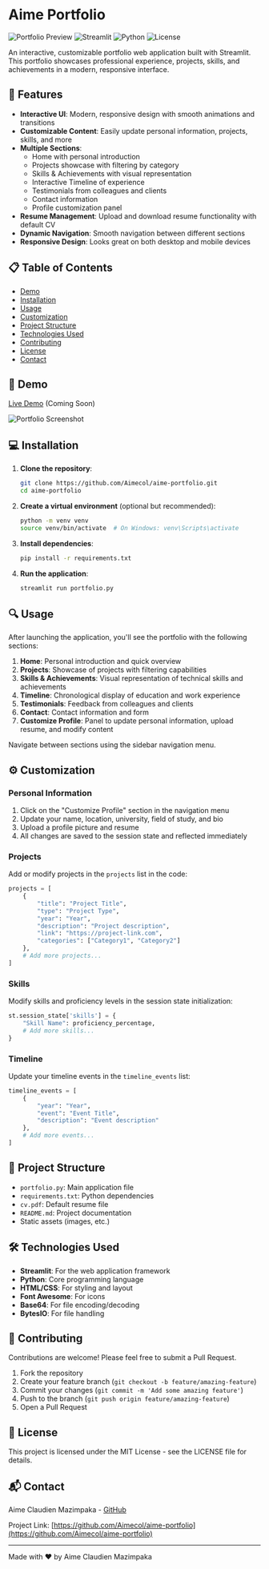 # Aime Portfolio

![Portfolio Preview](https://img.shields.io/badge/Portfolio-Interactive-4361ee)
![Streamlit](https://img.shields.io/badge/Built%20with-Streamlit-FF4B4B)
![Python](https://img.shields.io/badge/Python-3.7+-blue)
![License](https://img.shields.io/badge/License-MIT-green)

An interactive, customizable portfolio web application built with Streamlit. This portfolio showcases professional experience, projects, skills, and achievements in a modern, responsive interface.

## 🌟 Features

- **Interactive UI**: Modern, responsive design with smooth animations and transitions
- **Customizable Content**: Easily update personal information, projects, skills, and more
- **Multiple Sections**:
  - Home with personal introduction
  - Projects showcase with filtering by category
  - Skills & Achievements with visual representation
  - Interactive Timeline of experience
  - Testimonials from colleagues and clients
  - Contact information
  - Profile customization panel
- **Resume Management**: Upload and download resume functionality with default CV
- **Dynamic Navigation**: Smooth navigation between different sections
- **Responsive Design**: Looks great on both desktop and mobile devices

## 📋 Table of Contents

- [Demo](#-demo)
- [Installation](#-installation)
- [Usage](#-usage)
- [Customization](#-customization)
- [Project Structure](#-project-structure)
- [Technologies Used](#-technologies-used)
- [Contributing](#-contributing)
- [License](#-license)
- [Contact](#-contact)

## 🚀 Demo

[Live Demo](https://aime-portfolio.streamlit.app/) (Coming Soon)

![Portfolio Screenshot](https://via.placeholder.com/800x400?text=Portfolio+Screenshot)

## 💻 Installation

1. **Clone the repository**:

   ```bash
   git clone https://github.com/Aimecol/aime-portfolio.git
   cd aime-portfolio
   ```

2. **Create a virtual environment** (optional but recommended):

   ```bash
   python -m venv venv
   source venv/bin/activate  # On Windows: venv\Scripts\activate
   ```

3. **Install dependencies**:

   ```bash
   pip install -r requirements.txt
   ```

4. **Run the application**:
   ```bash
   streamlit run portfolio.py
   ```

## 🔍 Usage

After launching the application, you'll see the portfolio with the following sections:

1. **Home**: Personal introduction and quick overview
2. **Projects**: Showcase of projects with filtering capabilities
3. **Skills & Achievements**: Visual representation of technical skills and achievements
4. **Timeline**: Chronological display of education and work experience
5. **Testimonials**: Feedback from colleagues and clients
6. **Contact**: Contact information and form
7. **Customize Profile**: Panel to update personal information, upload resume, and modify content

Navigate between sections using the sidebar navigation menu.

## ⚙️ Customization

### Personal Information

1. Click on the "Customize Profile" section in the navigation menu
2. Update your name, location, university, field of study, and bio
3. Upload a profile picture and resume
4. All changes are saved to the session state and reflected immediately

### Projects

Add or modify projects in the `projects` list in the code:

```python
projects = [
    {
        "title": "Project Title",
        "type": "Project Type",
        "year": "Year",
        "description": "Project description",
        "link": "https://project-link.com",
        "categories": ["Category1", "Category2"]
    },
    # Add more projects...
]
```

### Skills

Modify skills and proficiency levels in the session state initialization:

```python
st.session_state['skills'] = {
    "Skill Name": proficiency_percentage,
    # Add more skills...
}
```

### Timeline

Update your timeline events in the `timeline_events` list:

```python
timeline_events = [
    {
        "year": "Year",
        "event": "Event Title",
        "description": "Event description"
    },
    # Add more events...
]
```

## 📁 Project Structure

- `portfolio.py`: Main application file
- `requirements.txt`: Python dependencies
- `cv.pdf`: Default resume file
- `README.md`: Project documentation
- Static assets (images, etc.)

## 🛠️ Technologies Used

- **Streamlit**: For the web application framework
- **Python**: Core programming language
- **HTML/CSS**: For styling and layout
- **Font Awesome**: For icons
- **Base64**: For file encoding/decoding
- **BytesIO**: For file handling

## 🤝 Contributing

Contributions are welcome! Please feel free to submit a Pull Request.

1. Fork the repository
2. Create your feature branch (`git checkout -b feature/amazing-feature`)
3. Commit your changes (`git commit -m 'Add some amazing feature'`)
4. Push to the branch (`git push origin feature/amazing-feature`)
5. Open a Pull Request

## 📄 License

This project is licensed under the MIT License - see the LICENSE file for details.

## 📬 Contact

Aime Claudien Mazimpaka - [GitHub](https://github.com/Aimecol)

Project Link: [https://github.com/Aimecol/aime-portfolio](https://github.com/Aimecol/aime-portfolio)

---

Made with ❤️ by Aime Claudien Mazimpaka
